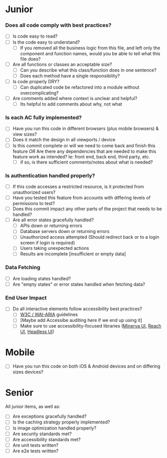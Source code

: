 # Junior

### Does all code comply with best practices?
- [ ] Is code easy to read?
- [ ] Is the code easy to understand?
    - [ ] If you removed all the business logic from this file, and left only the component and function names, would you be able to tell what this file does?
- [ ] Are all functions or classes an acceptable size?
    - [ ] Can you describe what this class/function does in one sentence?
    - [ ] Does each method have a single responsibility?
- [ ] Is code properly DRY?
   - [ ] Can duplicated code be refactored into a module without overcomplicating?
- [ ] Are comments added where context is unclear and helpful?
    - [ ] Its helpful to add comments about why, not what

### Is each AC fully implemented?
- [ ] Have you run this code in different browsers (plus mobile browsers) & view sizes?
- [ ] Does it match the design in all viewports / device
- [ ] Is this commit complete or will we need to come back and finish this feature *OR* Are there any dependencies that are needed to make this feature work as intended? Ie: front end, back end, third party, etc.
    - [ ] if so, is there sufficient comments/notes about what is needed?

### Is authentication handled properly?
- [ ] If this code accesses a restricted resource, is it protected from unauthorized users?
- [ ] Have you tested this feature from accounts with differing levels of permissions to test?
- [ ] Does this commit impact any other parts of the project that needs to be handled?
- [ ] Are all error states gracefully handled?
  - [ ] APIs down or returning errors
  - [ ] Database servers down or returning errors
  - [ ] Unauthorized access attempted (Should redirect back or to a login screen if login is required)
  - [ ] Users taking unexpected actions
  - [ ] Results are incomplete [insufficient or empty data]

### Data Fetching
- [ ] Are loading states handled?
- [ ] Are "empty states" or error states handled when fetching data?

### End User Impact
- [ ] Do all interactive elements follow accessibility best practices?
  - [ ] [W3C / WAI-ARIA](https://www.w3.org/WAI/standards-guidelines/aria/) guidelines
  - [ ] [Maybe add Accessibe auditing here if we end up using it]
  - [ ] Make sure to use accessibility-focused libraries ([Minerva UI](https://minerva-ui.js.org/), [Reach UI](https://reach.tech/), [Headless UI](https://headlessui.dev/))

# Mobile
- [ ] Have you run this code on both iOS & Android devices and on differing sizes devices?

# Senior
All junior items, as well as:
- [ ] Are exceptions gracefully handled?
- [ ] Is the caching strategy properly implemented?
- [ ] Is image optimization handled properly?
- [ ] Are security standards met?
- [ ] Are accessibility standards met?
- [ ] Are unit tests written?
- [ ] Are e2e tests written?
